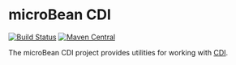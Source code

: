 # microBean CDI

[![Build Status](https://travis-ci.org/microbean/microbean-cdi.svg?branch=master)][travis]
[![Maven Central](https://maven-badges.herokuapp.com/maven-central/org.microbean/microbean-cdi/badge.svg)](https://maven-badges.herokuapp.com/maven-central/org.microbean/microbean-cdi)

The microBean CDI project provides utilities for working with [CDI][cdi].

[travis]: https://travis-ci.org/microbean/microbean-cdi
[cdi]: http://docs.jboss.org/cdi/spec/2.0/cdi-spec.html
